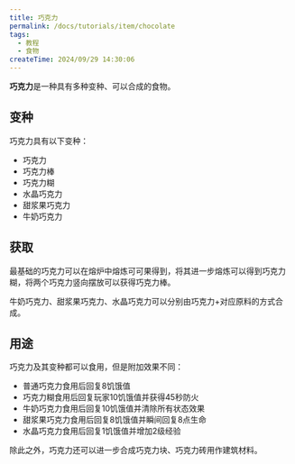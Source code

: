 ```yaml
---
title: 巧克力
permalink: /docs/tutorials/item/chocolate
tags:
  - 教程
  - 食物
createTime: 2024/09/29 14:30:06
---
```

**巧克力**是一种具有多种变种、可以合成的食物。

## 变种
巧克力具有以下变种：

- 巧克力
- 巧克力棒
- 巧克力糊
- 水晶巧克力
- 甜浆果巧克力
- 牛奶巧克力

## 获取
最基础的巧克力可以在熔炉中熔炼可可果得到，将其进一步熔炼可以得到巧克力糊，将两个巧克力竖向摆放可以获得巧克力棒。

牛奶巧克力、甜浆果巧克力、水晶巧克力可以分别由巧克力+对应原料的方式合成。

## 用途
巧克力及其变种都可以食用，但是附加效果不同：

- 普通巧克力食用后回复8饥饿值
- 巧克力糊食用后回复玩家10饥饿值并获得45秒防火
- 牛奶巧克力食用后回复10饥饿值并清除所有状态效果
- 甜浆果巧克力食用后回复8饥饿值并瞬间回复8点生命
- 水晶巧克力食用后回复1饥饿值并增加2级经验

除此之外，巧克力还可以进一步合成巧克力块、巧克力砖用作建筑材料。